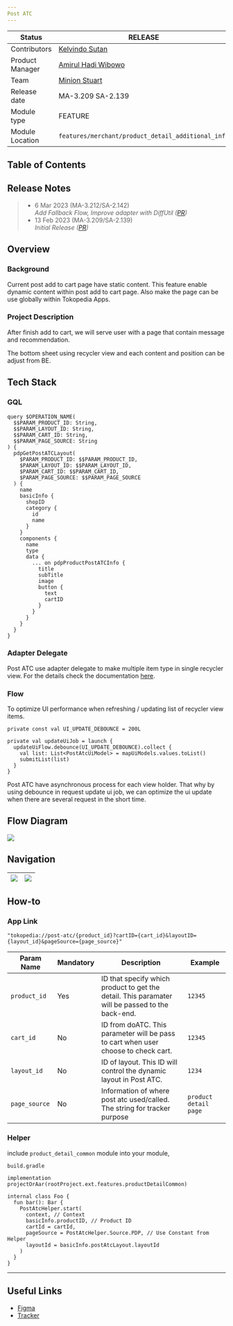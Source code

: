 ```yaml
---
Post ATC
---
```



| **Status** | <!--start status:GREEN-->RELEASE<!--end status--> |
| --- | --- |
| Contributors | [Kelvindo Sutan](https://tokopedia.atlassian.net/wiki/people/5ff2a8fe44065f013f93507c?ref=confluence)  |
| Product Manager | [Amirul Hadi Wibowo](https://tokopedia.atlassian.net/wiki/people/60bdafb9dae567006894003a?ref=confluence)  |
| Team | [Minion Stuart](https://tokopedia.atlassian.net/people/team/eeba862a-bd9d-472c-b901-415b15b1a37e) |
| Release date | <!--start status:GREY-->MA-3.209<!--end status--> <!--start status:GREY-->SA-2.139<!--end status-->  |
| Module type | <!--start status:PURPLE-->FEATURE<!--end status--> |
| Module Location | `features/merchant/product_detail_additional_info` |

## Table of Contents

<!--toc-->

## Release Notes

> - 6 Mar 2023 (MA-3.212/SA-2.142)\
> *Add Fallback Flow, Improve adapter with DiffUtil (*[*PR*](https://github.com/tokopedia/android-tokopedia-core/pull/32026)*)*
> - 13 Feb 2023 (MA-3.209/SA-2.139)\
> *Initial Release (*[*PR*](https://github.com/tokopedia/android-tokopedia-core/pull/31627)*)*

## Overview

### Background

Current post add to cart page have static content. This feature enable dynamic content within post add to cart page. Also make the page can be use globally within Tokopedia Apps.

### Project Description

After finish add to cart, we will serve user with a page that contain message and recommendation.

The bottom sheet using recycler view and each content and position can be adjust from BE.

## Tech Stack

### GQL



```
query $OPERATION_NAME(
  $$PARAM_PRODUCT_ID: String,
  $$PARAM_LAYOUT_ID: String,
  $$PARAM_CART_ID: String,
  $$PARAM_PAGE_SOURCE: String
) {
  pdpGetPostATCLayout(
    $PARAM_PRODUCT_ID: $$PARAM_PRODUCT_ID,
    $PARAM_LAYOUT_ID: $$PARAM_LAYOUT_ID,
    $PARAM_CART_ID: $$PARAM_CART_ID,
    $PARAM_PAGE_SOURCE: $$PARAM_PAGE_SOURCE
  ) {
    name
    basicInfo {
      shopID
      category {
        id
        name
      }
    }
    components {
      name
      type
      data {
        ... on pdpProductPostATCInfo {
          title
          subTitle
          image
          button {
            text
            cartID
          }
        }
      }
    }
  }
}
```

### Adapter Delegate

Post ATC use adapter delegate to make multiple item type in single recycler view. For the details check the documentation [here](https://docs.google.com/presentation/d/1Ay6sIyBK1MBdW-C2s1jm1G5a7ywXPQTM00HxWAiuGMg/edit#slide=id.g63f3db931c_0_66).

### Flow

To optimize UI performance when refreshing / updating list of recycler view items.



```
private const val UI_UPDATE_DEBOUNCE = 200L

private val updateUiJob = launch {
  updateUiFlow.debounce(UI_UPDATE_DEBOUNCE).collect {
    val list: List<PostAtcUiModel> = mapUiModels.values.toList()
    submitList(list)
  }
}
```

Post ATC have asynchronous process for each view holder. That why by using debounce in request update ui job, we can optimize the ui update when there are several request in the short time.

## Flow Diagram

![](res/post_atc_flow_diagram.png)

## Navigation



| ![](res/post_atc_navigation_1.png)<br/> | ![](res/post_atc_navigation_2.png)<br/> |
|-----------------------------------------|-----------------------------------------|

## How-to

### App Link



```
"tokopedia://post-atc/{product_id}?cartID={cart_id}&layoutID={layout_id}&pageSource={page_source}"
```



| **Param Name** | **Mandatory** | **Description** | **Example** |
| --- | --- | --- | --- |
| `product_id` | Yes | ID that specify which product to get the detail. This paramater will be passed to the back-end. | `12345` |
| `cart_id` | No | ID from doATC. This parameter will be pass to cart when user choose to check cart. | `12345` |
| `layout_id` | No | ID of layout. This ID will control the dynamic layout in Post ATC. | `1234` |
| `page_source` | No | Information of where post atc used/called. The string for tracker purpose | `product detail page` |

### Helper

include `product_detail_common` module into your module,

`build.gradle`



```
implementation projectOrAar(rootProject.ext.features.productDetailCommon)
```



```
internal class Foo {
  fun bar(): Bar {
    PostAtcHelper.start(
      context, // Context
      basicInfo.productID, // Product ID
      cartId = cartId,
      pageSource = PostAtcHelper.Source.PDP, // Use Constant from Helper
      layoutId = basicInfo.postAtcLayout.layoutId
    )
  }
}
```



---

## Useful Links

- [Figma](https://www.figma.com/file/50NBvyL7Paanp3vR8jVqM1/Post-ATC?node-id=278%3A62730&t=Z2n7EvKCVupWB1kb-0)
- [Tracker](https://mynakama.tokopedia.com/datatracker/requestdetail/view/3711)

